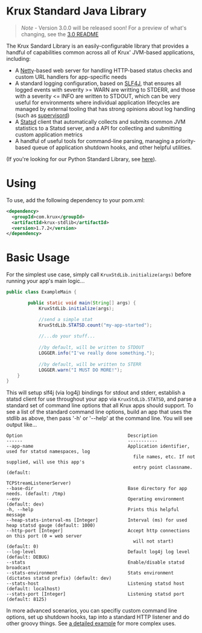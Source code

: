 Krux Standard Java Library
==========================

> *Note* - Version 3.0.0 will be released soon!  For a preview of what's changing, see the 
> [3.0 README](https://github.com/krux/java-stdlib/tree/v3)

The Krux Sandard Library is an easily-configurable library that provides a handful of capabilities common across all of Krux' JVM-based applications, including:

* A [Netty](http://netty.io)-based web server for handling HTTP-based status checks and custom URL handlers for app-specific needs
* A standard logging configuration, based on [SLF4J](http://www.slf4j.org), that ensures all logged events with severity >= WARN are writting to STDERR, and those with a severity <= INFO are written to STDOUT, which can be very useful for environments where individual application lifecycles are managed by external tooling that has strong opinions about log handling (such as [supervisord](http://supervisord.org))
* A [Statsd](https://github.com/etsy/statsd) client that automatically collects and submits common JVM statistics to a Statsd server, and a API for collecting and submitting custom application metrics
* A handful of useful tools for command-line parsing, managing a priority-based queue of application shutdown hooks, and other helpful utilities.

(If you're looking for our Python Standard Library, see [here](https://github.com/krux/python-krux-stdlib)).

# Using

To use, add the following dependency to your pom.xml:

```xml
<dependency>
  <groupId>com.krux</groupId>
  <artifactId>krux-stdlib</artifactId>
  <version>1.7.2</version>
</dependency>
```

# Basic Usage

For the simplest use case, simply call `KruxStdLib.initialize(args)` before running your app's main logic...

```java
public class ExampleMain {

		public static void main(String[] args) {
			KruxStdLib.initialize(args);

            //send a simple stat
            KruxStdLib.STATSD.count("my-app-started");
            
			//...do your stuff...
			
			//by default, will be written to STDOUT
			LOGGER.info("I've really done something.");
			
			//by default, will be written to STERR
            LOGGER.warn("I MUST DO MORE!");
	}
}
```

This will setup slf4j (via log4j) bindings for stdout and stderr, establish a statsd client for use throughout your app via `KruxStdLib.STATSD`, and parse a standard set of command line options that all Krux apps should support. To see a list of the standard command line options, build an app that uses the stdlib as above, then pass '-h' or '--help' at the command line.  You will see output like...

```
Option                                       Description                                              
------                                       -----------                                              
--app-name                                   Application identifier, used for statsd namespaces, log  
                                               file names, etc. If not supplied, will use this app's  
                                               entry point classname. (default:                       
                                               TCPStreamListenerServer)                               
--base-dir                                   Base directory for app needs. (default: /tmp)            
--env                                        Operating environment (default: dev)                     
-h, --help                                   Prints this helpful message                              
--heap-stats-interval-ms [Integer]           Interval (ms) for used heap statsd gauge (default: 1000) 
--http-port [Integer]                        Accept http connections on this port (0 = web server     
                                               will not start) (default: 0)                           
--log-level                                  Default log4j log level (default: DEBUG)                               
--stats                                      Enable/disable statsd broadcast                          
--stats-environment                          Stats environment (dictates statsd prefix) (default: dev)
--stats-host                                 Listening statsd host (default: localhost)               
--stats-port [Integer]                       Listening statsd port (default: 8125) 
```

In more advanced scenarios, you can specifiy custom command line options, set up shutdown hooks, tap into a standard HTTP listener and do other groovy things. See [a detailed example](https://github.com/krux/java-krux-stdlib/blob/master/src/main/java/com/krux/stdlib/sample/ExampleMain.java) for more complex uses.

